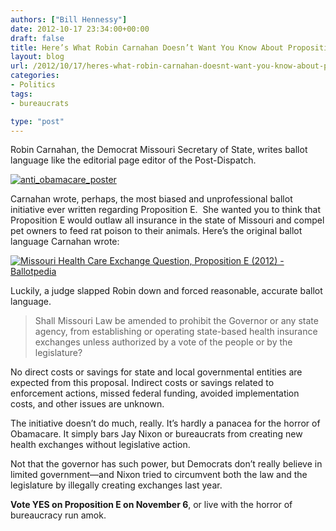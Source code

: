 ```yaml
---
authors: ["Bill Hennessy"]
date: 2012-10-17 23:34:00+00:00
draft: false
title: Here’s What Robin Carnahan Doesn’t Want You Know About Proposition E
layout: blog
url: /2012/10/17/heres-what-robin-carnahan-doesnt-want-you-know-about-proposition-e/
categories:
- Politics
tags:
- bureaucrats

type: "post"
---
```


Robin Carnahan, the Democrat Missouri Secretary of State, writes ballot language like the editorial page editor of the Post-Dispatch.

[![anti_obamacare_poster](https://ludicrite.files.wordpress.com/2012/10/anti_obamacare_poster_thumb.jpg)
](https://ludicrite.files.wordpress.com/2012/10/anti_obamacare_poster.jpg)

Carnahan wrote, perhaps, the most biased and unprofessional ballot initiative ever written regarding Proposition E.  She wanted you to think that Proposition E would outlaw all insurance in the state of Missouri and compel pet owners to feed rat poison to their animals. Here’s the original ballot language Carnahan wrote:

[![Missouri Health Care Exchange Question, Proposition E (2012) - Ballotpedia](https://ludicrite.files.wordpress.com/2012/10/missouri-health-care-exchange-question-proposition-e-2012-ballotpedia_thumb.png)
](https://ludicrite.files.wordpress.com/2012/10/missouri-health-care-exchange-question-proposition-e-2012-ballotpedia.png)

Luckily, a judge slapped Robin down and forced reasonable, accurate ballot language.


> Shall Missouri Law be amended to prohibit the Governor or any state agency, from establishing or operating state-based health insurance exchanges unless authorized by a vote of the people or by the legislature?

No direct costs or savings for state and local governmental entities are expected from this proposal. Indirect costs or savings related to enforcement actions, missed federal funding, avoided implementation costs, and other issues are unknown.


The initiative doesn’t do much, really. It’s hardly a panacea for the horror of Obamacare. It simply bars Jay Nixon or bureaucrats from creating new health exchanges without legislative action.

Not that the governor has such power, but Democrats don’t really believe in limited government—and Nixon tried to circumvent both the law and the legislature by illegally creating exchanges last year.

**Vote YES on Proposition E on November 6**, or live with the horror of bureaucracy run amok.
